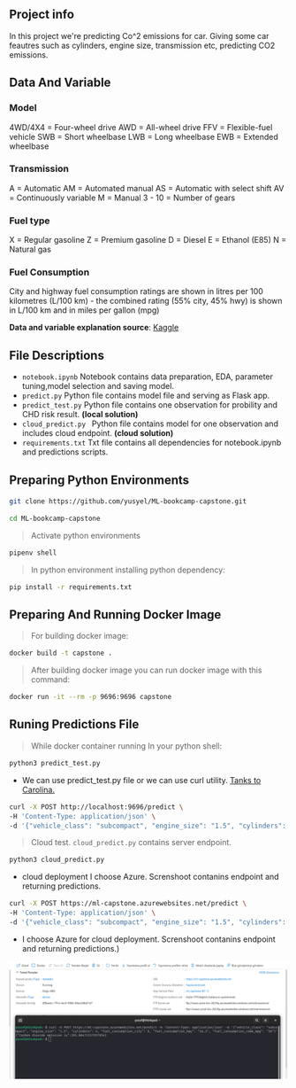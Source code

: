 ## Project info 
In this project we're predicting Co^2 emissions for car. Giving some car feautres such as cylinders, engine size, transmission etc, predicting CO2 emissions.


## Data And Variable
### Model ###

4WD/4X4 = Four-wheel drive
AWD = All-wheel drive
FFV = Flexible-fuel vehicle
SWB = Short wheelbase
LWB = Long wheelbase
EWB = Extended wheelbase

### Transmission ###

A = Automatic
AM = Automated manual
AS = Automatic with select shift
AV = Continuously variable
M = Manual
3 - 10 = Number of gears
### Fuel type ###

X = Regular gasoline
Z = Premium gasoline
D = Diesel
E = Ethanol (E85)
N = Natural gas

### Fuel Consumption ###


City and highway fuel consumption ratings are shown in litres per 100 kilometres (L/100 km) - the combined rating (55% city, 45% hwy) is shown in L/100 km and in miles per gallon (mpg)


**Data and variable explanation source**:  [Kaggle](https://www.kaggle.com/debajyotipodder/co2-emission-by-vehicles)



## File Descriptions

* `notebook.ipynb`  Notebook contains data  preparation, EDA, parameter tuning,model selection and saving model.
* `predict.py` Python file contains model file and serving as Flask app.
* `predict_test.py` Python file contains one observation for probility and CHD risk result. **(local solution)**
* `cloud_predict.py ` Python file contains model for one observation and includes cloud endpoint. **(cloud solution)**
* `requirements.txt` Txt file contains all dependencies  for notebook.ipynb and predictions scripts. 


## Preparing Python Environments





```bash
git clone https://github.com/yusyel/ML-bookcamp-capstone.git
```


```bash
cd ML-bookcamp-capstone
```

> Activate python environments
```bash
pipenv shell
```
> In python environment installing python dependency:

```bash
pip install -r requirements.txt
```
## Preparing And Running Docker Image


> For building docker image:
```bash
docker build -t capstone .
```
> After building docker image you can run docker image with this command:

```bash
docker run -it --rm -p 9696:9696 capstone 
```

## Runing Predictions File

> While docker container running In your python shell:

```bash
python3 predict_test.py
```
*  We can use predict_test.py file or we can use curl utility. [Tanks to Carolina.](https://github.com/diascarolina/project-insurance-forecast)

```bash
curl -X POST http://localhost:9696/predict \
-H 'Content-Type: application/json' \
-d '{"vehicle_class": "subcompact", "engine_size": "1.5", "cylinders": 3, "fuel_consumption_city": 9, "fuel_consumption_hwy": "6.3", "fuel_consumption_comb_mpg": "38"}'
```

> Cloud test. `cloud_predict.py` contains server endpoint.

```bash
python3 cloud_predict.py
```
* cloud deployment I choose Azure. Screnshoot contanins endpoint and returning predictions.
```bash
curl -X POST https://ml-capstone.azurewebsites.net/predict \
-H 'Content-Type: application/json' \
-d '{"vehicle_class": "subcompact", "engine_size": "1.5", "cylinders": 3, "fuel_consumption_city": 9, "fuel_consumption_hwy": "6.3", "fuel_consumption_comb_mpg": "38"}'
```

* I choose Azure for cloud deployment. Screnshoot contanins endpoint and returning predictions.)

![Screenshot](cloud.png)


